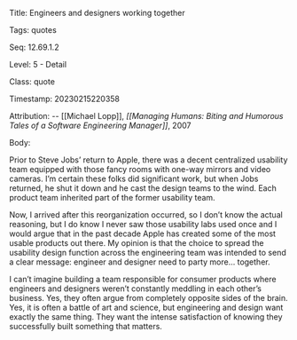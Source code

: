 Title:  Engineers and designers working together

Tags:   quotes

Seq:    12.69.1.2

Level:  5 - Detail

Class:  quote

Timestamp: 20230215220358

Attribution: -- [[Michael Lopp]], *[[Managing Humans: Biting and Humorous Tales of a Software Engineering Manager]]*, 2007

Body:

Prior to Steve Jobs’ return to Apple, there was a decent centralized usability team equipped with those fancy rooms with one-way mirrors and video cameras. I’m certain these folks did significant work, but when Jobs returned, he shut it down and he cast the design teams to the wind. Each product team inherited part of the former usability team.

Now, I arrived after this reorganization occurred, so I don’t know the actual reasoning, but I do know I never saw those usability labs used once and I would argue that in the past decade Apple has created some of the most usable products out there. My opinion is that the choice to spread the usability design function across the engineering team was intended to send a clear message: engineer and designer need to party more… together.

I can’t imagine building a team responsible for consumer products where engineers and designers weren’t constantly meddling in each other’s business. Yes, they often argue from completely opposite sides of the brain. Yes, it is often a battle of art and science, but engineering and design want exactly the same thing. They want the intense satisfaction of knowing they successfully built something that matters.
